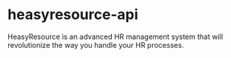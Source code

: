 # heasyresource-api
HeasyResource is an advanced HR management system that will revolutionize the way you handle your HR processes.
